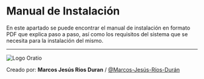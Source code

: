 # Manual de Instalación
En este apartado se puede encontrar el manual de instalación en formato PDF que explica paso a paso, así como los requisitos del sistema que se necesita para la instalación del mismo.

---

![Logo Oratio](/Assets/oratio_new.jpeg)

Creado por: **Marcos Jesús Rios Duran** / [@Marcos-Jesús-Ríos-Durán](https://github.com/Marcos-Jesus-Rios-Durán)
